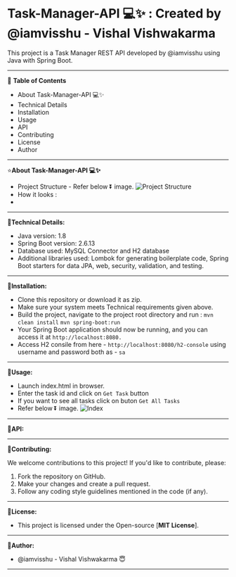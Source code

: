 # Task-Manager-API 💻✨ : Created by @iamvisshu - Vishal Vishwakarma
This project is a Task Manager REST API developed by @iamvisshu using Java with Spring Boot.
	
---

📃 **Table of Contents**

* About Task-Manager-API 💻✨
* Technical Details
* Installation
* Usage
* API
* Contributing
* License
* Author
	
---

⭐**About Task-Manager-API 💻✨**

  * Project Structure - Refer below ⏬ image.
   ![Project Structure](https://github.com/iamvisshu/task-manager-api/assets/53083619/afad89a8-2999-4d83-821c-446f975dcdd4)
  * How it looks :
  * 

---

🔨**Technical Details:**
* Java version: 1.8
* Spring Boot version: 2.6.13
* Database used: MySQL Connector and H2 database
* Additional libraries used: Lombok for generating boilerplate code, Spring Boot starters for data JPA, web, security, validation, and testing.

---

🔧**Installation:**

* Clone this repository or download it as zip.
* Make sure your system meets Technical requirements given above.
* Build the project, navigate to the project root directory and run :
`mvn clean install`
`mvn spring-boot:run`
* Your Spring Boot application should now be running, and you can access it at `http://localhost:8080.`
* Access H2 consile from here - `http://localhost:8080/h2-console` using username and password both as - `sa`
  
---

🔨**Usage:**

* Launch index.html in browser.
* Enter the task id and click on `Get Task` button
* If you want to see all tasks click on buton `Get All Tasks`
* Refer below ⏬ image.
  ![Index](https://github.com/iamvisshu/task-manager-api/assets/53083619/948c7440-5518-4abf-a181-db2a9be8e03d)

---

🔨**API:**
	
---

🔨**Contributing:**

We welcome contributions to this project! If you'd like to contribute, please:

1. Fork the repository on GitHub.
2. Make your changes and create a pull request.
3. Follow any coding style guidelines mentioned in the code (if any).

---

🔨**License:**

 * This project is licensed under the Open-source [**MIT License**].
 
---

🔨**Author:**
* @iamvisshu - Vishal Vishwakarma 😇
	
---
